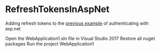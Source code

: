 # RefreshTokensInAspNet
Adding refresh tokens to the [previous example](https://github.com/akeresztesgh/TokenAuthInAspNet) of authenticating with asp.net

Open the WebApplication1.sln file in Visual Studio 2017
Restore all nuget packages
Run the project WebApplication1
